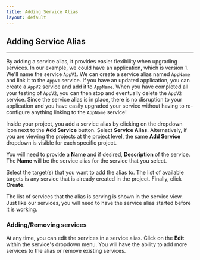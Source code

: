```yaml
---
title: Adding Service Alias
layout: default
---
```


## Adding Service Alias
---

By adding a service alias, it provides easier flexibility when upgrading services. In our example, we could have an application, which is version 1. We'll name the service `AppV1`. We can create a service alias named `AppName` and link it to the `AppV1` service. If you have an updated application, you can create a `AppV2` service and add it to `AppName`. When you have completed all your testing of `AppV2`, you can then stop and eventually delete the `AppV2` service. Since the service alias is in place, there is no disruption to your application and you have easily upgraded your service without having to re-configure anything linking to the `AppName` service!

Inside your project, you add a service alias by clicking on the dropdown icon next to the **Add Service** button. Select **Service Alias**. Alternatively, if you are viewing the projects at the project level, the same **Add Service** dropdown is visible for each specific project.

You will need to provide a **Name** and if desired, **Description** of the service. The **Name** will be the service alias for the service that you select. 

Select the target(s) that you want to add the alias to. The list of available targets is any service that is already created in the project. Finally, click **Create**.

The list of services that the alias is serving is shown in the service view. Just like our services, you will need to have the service alias started before it is working.

### Adding/Removing services

At any time, you can edit the services in a service alias. Click on the **Edit** within the service's dropdown menu. You will have the ability to add more services to the alias or remove existing services.
